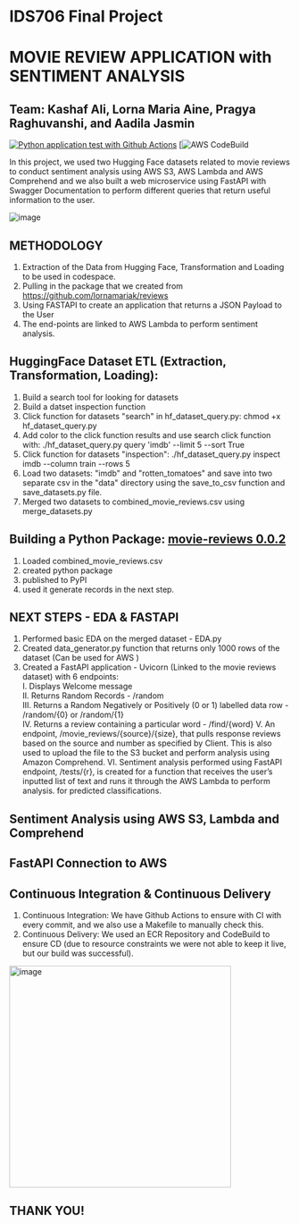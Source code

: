 # IDS706 Final Project
# MOVIE REVIEW APPLICATION with SENTIMENT ANALYSIS 
## Team: Kashaf Ali, Lorna Maria Aine, Pragya Raghuvanshi, and Aadila Jasmin

[![Python application test with Github Actions](https://github.com/nogibjj/IDS706_Final_Project_klap/actions/workflows/main.yml/badge.svg)](https://github.com/nogibjj/IDS706_Final_Project_klap/actions/workflows/main.yml) [![AWS CodeBuild](https://codebuild.us-east-1.amazonaws.com/badges?uuid=eyJlbmNyeXB0ZWREYXRhIjoieDE0Qkc1R1NqdEowaERYeXhmbThIVHZOeXJWLzFpTCtDZXUrU1dZMTJDNjFMaUZwMjhtMjhFeHg0Rnl1Q3VEWkU0ZzVHL3hLQXpmdzloTldxcFFPd3RZPSIsIml2UGFyYW1ldGVyU3BlYyI6IklQS1VGMVdHaVZrN3FwdWoiLCJtYXRlcmlhbFNldFNlcmlhbCI6MX0%3D&branch=main)

In this project, we used two Hugging Face datasets related to movie reviews to conduct sentiment analysis using AWS S3, AWS Lambda and AWS Comprehend and we also built a web microservice using FastAPI with Swagger Documentation to perform different queries that return useful information to the user.

![image](https://user-images.githubusercontent.com/67281453/208021407-1e37af79-cb6a-4fae-9564-744e256178e1.png)

## METHODOLOGY

1) Extraction of the Data from Hugging Face, Transformation and Loading to be used in codespace.
2) Pulling in the package that we created from https://github.com/lornamariak/reviews
3) Using FASTAPI to create an application that returns a JSON Payload to the User
4) The end-points are linked to AWS Lambda to perform sentiment analysis.


## HuggingFace Dataset ETL (Extraction, Transformation, Loading):
1. Build a search tool for looking for datasets
2. Build a datset inspection function
3. Click function for datasets "search" in hf_dataset_query.py: chmod +x hf_dataset_query.py
4. Add color to the click function results and use search click function with: ./hf_dataset_query.py query 'imdb' --limit 5 --sort True
5. Click function for datasets "inspection": ./hf_dataset_query.py inspect imdb --column train --rows 5
6. Load two datasets: "imdb" and "rotten_tomatoes" and save into two separate csv in the "data" directory using the save_to_csv function and save_datasets.py file. 
7. Merged two datasets to combined_movie_reviews.csv using merge_datasets.py

## Building a Python Package: [movie-reviews 0.0.2](https://github.com/lornamariak/movie-reviews)
1. Loaded combined_movie_reviews.csv 
2. created python package 
3. published to PyPI
4. used it generate records in the next step.

## NEXT STEPS - EDA & FASTAPI
1. Performed basic EDA on the merged dataset - EDA.py
2. Created data_generator.py function that returns only 1000 rows of the dataset (Can be used for AWS )
3. Created a FastAPI application - Uvicorn (Linked to the movie reviews dataset) with 6 endpoints: \
    I. Displays Welcome message\
    II. Returns Random Records - /random\
    III. Returns a Random Negatively or Positively (0 or 1) labelled data row - /random/{0} or /random/{1}\
    IV. Returns a review containing a particular word  - /find/{word}
    V. An endpoint, /movie_reviews/{source}/{size}, that pulls response reviews based on the source and number as specified by Client. This is also used to upload the file to the S3 bucket and perform analysis using Amazon Comprehend. 
    VI. Sentiment analysis performed using FastAPI endpoint, /tests/{r}, is created for a function that receives the user’s inputted list of text and runs it through the AWS Lambda to perform analysis. for predicted classifications.
  
## Sentiment Analysis using AWS S3, Lambda and Comprehend



## FastAPI Connection to AWS



## Continuous Integration & Continuous Delivery
1. Continuous Integration: We have Github Actions to ensure with CI with every commit, and we also use a Makefile to manually check this.
2. Continuous Delivery: We used an ECR Repository and CodeBuild to ensure CD (due to resource constraints we were not able to keep it live, but our build was successful).

<img width="397" alt="image" src="https://user-images.githubusercontent.com/111402572/208028248-b44a9a6a-762d-4ff1-aa0e-a95084a53401.png">




## THANK YOU!



